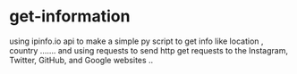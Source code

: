 # get-information
using ipinfo.io api to make a simple py script to get info like location , country ....... and using requests to send http get requests to the Instagram, Twitter, GitHub, and Google websites ..
